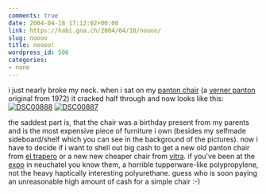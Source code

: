 ```yaml
---
comments: true
date: 2004-04-18 17:12:02+00:00
link: https://habi.gna.ch/2004/04/18/noooo/
slug: noooo
title: noooo!
wordpress_id: 506
categories:
- none
---
```


i just nearly broke my neck.
when i sat on my [panton chair](http://www.designmuseum.org/httpd/design/img_popup.php?id=13&img=5&imgStr=1-1-1-1-1-1-1-1-1-) (a [verner panton](http://www.designmuseum.org/designerex/verner-panton.htm) original from 1972) it cracked half through and now looks like this:
[![DSC00888](https://habi.gna.ch/blog/images/DSC00888-tm.jpg)](https://habi.gna.ch/blog/images/DSC00888.JPG)  [![DSC00887](https://habi.gna.ch/blog/images/DSC00887-tm.jpg)](https://habi.gna.ch/blog/images/DSC00887.JPG)  

the saddest part is, that the chair was a birthday present from my parents and is the most expensive piece of furniture i own (besides my selfmade sideboard/shelf which you can see in the background of the pictures).
now i have to decide if i want to shell out big cash to get a new old panton chair from [el trapero](http://el-trapero.ch/) or a new new cheaper chair from [vitra](http://www.vitra.com/products/seating/panton/panton_classic/default.asp?lang=il_en). if you've been at the [expo](http://www.expo.02.ch) in neuchatel you know them, a horrible tupperware-like polypropylene, not the heavy haptically interesting polyurethane. 
guess who is soon paying an unreasonable high amount of cash for a simple chair :-)

